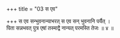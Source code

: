 +++
title = "03 स एव"

+++
स एव सन्भुवनान्याभरत् स एव सन् भुवनानि पर्यैत् ।  
पिता सन्नभवत् पुत्र एषां तस्माद्वै नान्यत् परमस्ति तेजः ॥ ४ ॥